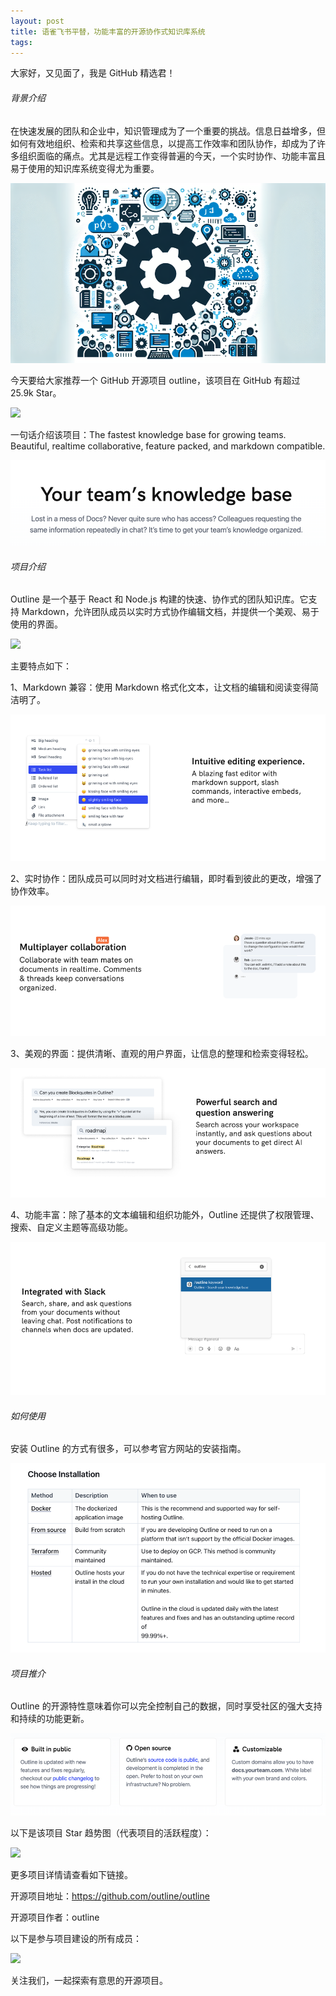 ```yaml
---
layout: post
title: 语雀飞书平替，功能丰富的开源协作式知识库系统
tags: 
---
```


大家好，又见面了，我是 GitHub 精选君！

###### 背景介绍

在快速发展的团队和企业中，知识管理成为了一个重要的挑战。信息日益增多，但如何有效地组织、检索和共享这些信息，以提高工作效率和团队协作，却成为了许多组织面临的痛点。尤其是远程工作变得普遍的今天，一个实时协作、功能丰富且易于使用的知识库系统变得尤为重要。

![](https://raw.githubusercontent.com/ZhuPeng/pic/master/mac/compress_tmp-918e2e3833f4d0d66e18b3c244c72ebe.png)

今天要给大家推荐一个 GitHub 开源项目 outline，该项目在 GitHub 有超过 25.9k Star。

![](https://stats.deeptrain.net/repo/outline/outline/?theme=light)

一句话介绍该项目：The fastest knowledge base for growing teams. Beautiful, realtime collaborative, feature packed, and markdown compatible.

![](https://raw.githubusercontent.com/ZhuPeng/pic/master/images/compress_image-20240619232450487.png)

###### 项目介绍

Outline 是一个基于 React 和 Node.js 构建的快速、协作式的团队知识库。它支持 Markdown，允许团队成员以实时方式协作编辑文档，并提供一个美观、易于使用的界面。

![](https://user-images.githubusercontent.com/380914/110356468-26374600-7fef-11eb-9f6a-f2cc2c8c6590.png)

主要特点如下：

1、Markdown 兼容：使用 Markdown 格式化文本，让文档的编辑和阅读变得简洁明了。

![](https://raw.githubusercontent.com/ZhuPeng/pic/master/images/compress_image-20240619232641544.png)

2、实时协作：团队成员可以同时对文档进行编辑，即时看到彼此的更改，增强了协作效率。

![](https://raw.githubusercontent.com/ZhuPeng/pic/master/images/compress_image-20240619232654461.png)

3、美观的界面：提供清晰、直观的用户界面，让信息的整理和检索变得轻松。

![](https://raw.githubusercontent.com/ZhuPeng/pic/master/images/compress_image-20240619232712785.png)

4、功能丰富：除了基本的文本编辑和组织功能外，Outline 还提供了权限管理、搜索、自定义主题等高级功能。

![](https://raw.githubusercontent.com/ZhuPeng/pic/master/images/compress_image-20240619232722463.png)

###### 如何使用

安装  Outline 的方式有很多，可以参考官方网站的安装指南。

![](https://raw.githubusercontent.com/ZhuPeng/pic/master/images/compress_image-20240619232939548.png)

###### 项目推介

Outline 的开源特性意味着你可以完全控制自己的数据，同时享受社区的强大支持和持续的功能更新。

![](https://raw.githubusercontent.com/ZhuPeng/pic/master/images/compress_image-20240619233122442.png)

以下是该项目 Star 趋势图（代表项目的活跃程度）：

![](https://api.star-history.com/svg?repos=outline/outline&type=Timeline)

更多项目详情请查看如下链接。

开源项目地址：https://github.com/outline/outline 

开源项目作者：outline

以下是参与项目建设的所有成员：

![](https://contrib.rocks/image?repo=outline/outline)

关注我们，一起探索有意思的开源项目。

